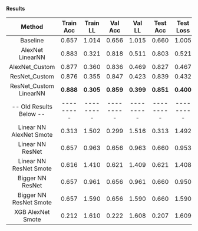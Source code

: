 **Results**

| Method                  | Train Acc | Train LL  |  Val Acc  |   Val LL  |  Test Acc | Test Loss |
| :---------------------: | :-------: | :-------: | :-------: | :-------: | :-------: | :-------: |
| Baseline                |   0.657   |   1.014   |   0.656   |   1.015   |   0.660   |   1.005   |
| AlexNet LinearNN        |   0.883   |   0.321   |   0.818   |   0.511   |   0.803   |   0.521   |
| AlexNet_Custom          |   0.877   |   0.360   |   0.836   |   0.469   |   0.827   |   0.467   |
| ResNet_Custom           |   0.876   |   0.355   |   0.847   |   0.423   |   0.839   |   0.432   |
| ResNet_Custom LinearNN  | **0.888** | **0.305** | **0.859** | **0.399** | **0.851** | **0.400** |
| -- Old Results Below -- | --------- | --------- | --------- | --------- | --------- | --------- |
| Linear NN AlexNet Smote |   0.313   |   1.502   |   0.299   |   1.516   |   0.313   |   1.492   |
| Linear NN ResNet        |   0.657   |   0.963   |   0.656   |   0.963   |   0.660   |   0.953   |
| Linear NN ResNet Smote  |   0.616   |   1.410   |   0.621   |   1.409   |   0.621   |   1.408   |
| Bigger NN ResNet        |   0.657   |   0.961   |   0.656   |   0.961   |   0.660   |   0.950   |
| Bigger NN ResNet Smote  |   0.657   |   1.590   |   0.656   |   1.590   |   0.660   |   1.590   |
| XGB AlexNet Smote       |   0.212   |   1.610   |   0.222   |   1.608   |   0.207   |   1.609   |
